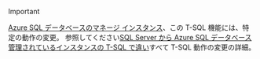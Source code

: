 > [!IMPORTANT]  
> [Azure SQL データベースのマネージ インスタンス](https://docs.microsoft.com/azure/sql-database/sql-database-managed-instance)、この T-SQL 機能には、特定の動作の変更。 参照してください[SQL Server から Azure SQL データベース管理されているインスタンスの T-SQL で違い](https://docs.microsoft.com/azure/sql-database/sql-database-managed-instance-transact-sql-information)すべて T-SQL 動作の変更の詳細。